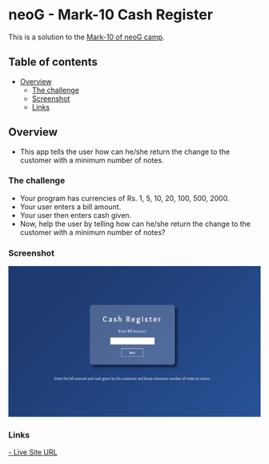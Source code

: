 # neoG - Mark-10 Cash Register

This is a solution to the [Mark-10 of neoG camp](https://neog.camp/guide/mark-10).

## Table of contents

- [Overview](#overview)
  - [The challenge](#the-challenge)
  - [Screenshot](#screenshot)
  - [Links](#links)


## Overview
- This app tells the user how can he/she return the change to the customer with a minimum number of notes.

### The challenge

- Your program has currencies of Rs. 1, 5, 10, 20, 100, 500, 2000.
- Your user enters a bill amount.
- Your user then enters cash given.
- Now, help the user by telling how can he/she return the change to the customer with a minimum number of notes?

### Screenshot

![](mark10.png)


### Links


[- Live Site URL](https://git-0r.github.io/mark10_cashRegister/)
